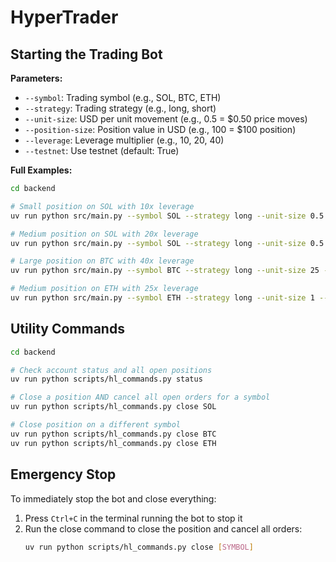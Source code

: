 # HyperTrader

## Starting the Trading Bot

**Parameters:**

- `--symbol`: Trading symbol (e.g., SOL, BTC, ETH)
- `--strategy`: Trading strategy (e.g., long, short)
- `--unit-size`: USD per unit movement (e.g., 0.5 = $0.50 price moves)
- `--position-size`: Position value in USD (e.g., 100 = $100 position)
- `--leverage`: Leverage multiplier (e.g., 10, 20, 40)
- `--testnet`: Use testnet (default: True)

**Full Examples:**

```bash
cd backend

# Small position on SOL with 10x leverage
uv run python src/main.py --symbol SOL --strategy long --unit-size 0.5 --position-size 100 --leverage 10 --testnet

# Medium position on SOL with 20x leverage
uv run python src/main.py --symbol SOL --strategy long --unit-size 0.5 --position-size 2000 --leverage 20 --testnet

# Large position on BTC with 40x leverage
uv run python src/main.py --symbol BTC --strategy long --unit-size 25 --position-size 20000 --leverage 40 --testnet

# Medium position on ETH with 25x leverage
uv run python src/main.py --symbol ETH --strategy long --unit-size 1 --position-size 12500 --leverage 25 --testnet
```

## Utility Commands

```bash
cd backend

# Check account status and all open positions
uv run python scripts/hl_commands.py status

# Close a position AND cancel all open orders for a symbol
uv run python scripts/hl_commands.py close SOL

# Close position on a different symbol
uv run python scripts/hl_commands.py close BTC
uv run python scripts/hl_commands.py close ETH
```

## Emergency Stop

To immediately stop the bot and close everything:

1. Press `Ctrl+C` in the terminal running the bot to stop it
2. Run the close command to close the position and cancel all orders:
   ```bash
   uv run python scripts/hl_commands.py close [SYMBOL]
   ```
